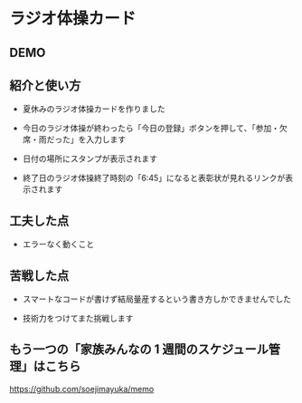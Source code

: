 # ラジオ体操カード

## DEMO

## 紹介と使い方

- 夏休みのラジオ体操カードを作りました

- 今日のラジオ体操が終わったら「今日の登録」ボタンを押して、「参加・欠席・雨だった」を入力します

- 日付の場所にスタンプが表示されます

- 終了日のラジオ体操終了時刻の「6:45」になると表彰状が見れるリンクが表示されます

## 工夫した点

- エラーなく動くこと

## 苦戦した点

- スマートなコードが書けず結局量産するという書き方しかできませんでした

- 技術力をつけてまた挑戦します

## もう一つの「家族みんなの 1 週間のスケジュール管理」はこちら

https://github.com/soejimayuka/memo
